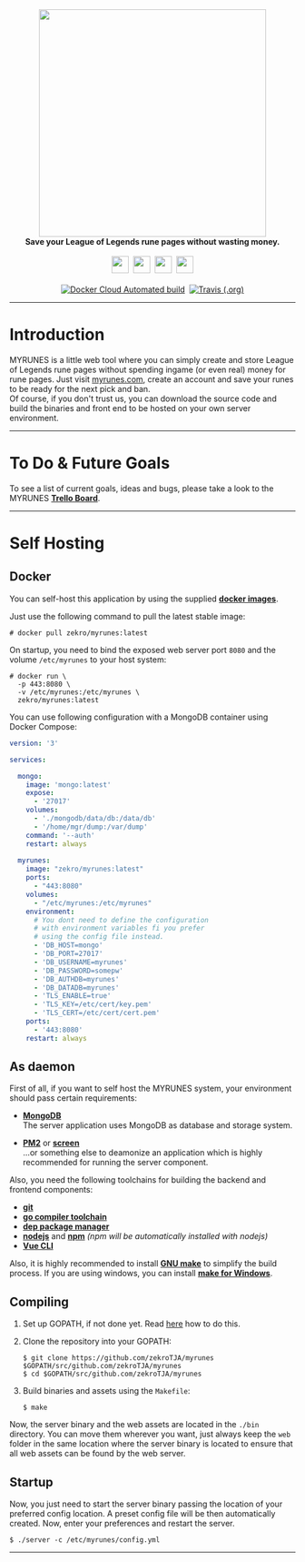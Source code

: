<div align="center">
    <img src="https://raw.githubusercontent.com/zekroTJA/myrunes/master/assets/logo-dark-1000-237.png" width="400"/>
    <br/>
    <strong>Save your League of Legends rune pages without wasting money.</strong><br><br>
    <img src="https://forthebadge.com/images/badges/made-with-go.svg" height="30" />&nbsp;
    <img src="https://forthebadge.com/images/badges/made-with-vue.svg" height="30" />&nbsp;
    <img src="https://forthebadge.com/images/badges/fuck-it-ship-it.svg" height="30" />&nbsp;
    <a href="https://zekro.de/discord"><img src="https://img.shields.io/discord/307084334198816769.svg?logo=discord&style=for-the-badge" height="30"></a>
    <br/><br/>
    <a href="https://hub.docker.com/r/zekro/myrunes"><img alt="Docker Cloud Automated build" src="https://img.shields.io/docker/cloud/automated/zekro/myrunes.svg?color=cyan&logo=docker&logoColor=cyan&style=for-the-badge"></a>&nbsp;
    <a href="https://travis-ci.org/zekroTJA/myrunes"><img alt="Travis (.org)" src="https://img.shields.io/travis/zekrotja/myrunes.svg?logo=travis&style=for-the-badge"></a>
</div>

---

# Introduction

MYRUNES is a little web tool where you can simply create and store League of Legends rune pages without spending ingame (or even real) money for rune pages. Just visit [myrunes.com](https://myrunes.com), create an account and save your runes to be ready for the next pick and ban.  
Of course, if you don't trust us, you can download the source code and build the binaries and front end to be hosted on your own server environment.

---

# To Do & Future Goals


To see a list of current goals, ideas and bugs, please take a look to the MYRUNES [**Trello Board**](http://todo.myrunes.com).

---

# Self Hosting

## Docker

You can self-host this application by using the supplied [**docker images**](https://cloud.docker.com/u/zekro/repository/docker/zekro/myrunes).

Just use the following command to pull the latest stable image:  
```
# docker pull zekro/myrunes:latest
```

On startup, you need to bind the exposed web server port `8080` and the volume `/etc/myrunes` to your host system:

```
# docker run \
  -p 443:8080 \
  -v /etc/myrunes:/etc/myrunes \
  zekro/myrunes:latest
```

You can use following configuration with a MongoDB container using Docker Compose:

```yml
version: '3'

services:

  mongo:
    image: 'mongo:latest'
    expose:
      - '27017'
    volumes:
      - './mongodb/data/db:/data/db'
      - '/home/mgr/dump:/var/dump'
    command: '--auth'
    restart: always
 
  myrunes:
    image: "zekro/myrunes:latest"
    ports:
      - "443:8080"
    volumes:
      - "/etc/myrunes:/etc/myrunes"
    environment:
      # You dont need to define the configuration
      # with environment variables fi you prefer 
      # using the config file instead.
      - 'DB_HOST=mongo'
      - 'DB_PORT=27017'
      - 'DB_USERNAME=myrunes'
      - 'DB_PASSWORD=somepw'
      - 'DB_AUTHDB=myrunes'
      - 'DB_DATADB=myrunes'
      - 'TLS_ENABLE=true'
      - 'TLS_KEY=/etc/cert/key.pem'
      - 'TLS_CERT=/etc/cert/cert.pem'
    ports:
      - '443:8080'
    restart: always
```

## As daemon

First of all, if you want to self host the MYRUNES system, your environment should pass certain requirements:

- [**MongoDB**](https://www.mongodb.com/)  
  The server application uses MongoDB as database and storage system.

- **[PM2](https://pm2.io/)** or **[screen](https://linux.die.net/man/1/screen)**  
  ...or something else to deamonize an application which is highly recommended for running the server component.

Also, you need the following toolchains for building the backend and frontend components:

- **[git](https://git-scm.com/)**
- **[go compiler toolchain](https://golang.org/)**
- **[dep package manager](https://github.com/golang/dep)**
- **[nodejs](https://nodejs.org/en/)** and **[npm](https://www.npmjs.com/)** *(npm will be automatically installed with nodejs)*
- **[Vue CLI](https://cli.vuejs.org/)**

Also, it is highly recommended to install **[GNU make](https://www.gnu.org/software/make/)** to simplify the build process. If you are using windows, you can install **[make for Windows](http://gnuwin32.sourceforge.net/packages/make.htm)**.

## Compiling

1. Set up GOPATH, if not done yet. Read [here](https://golang.org/pkg/go/build/#hdr-Go_Path) how to do this.

2. Clone the repository into your GOPATH:  
   ```
   $ git clone https://github.com/zekroTJA/myrunes $GOPATH/src/github.com/zekroTJA/myrunes
   $ cd $GOPATH/src/github.com/zekroTJA/myrunes
   ```

3. Build binaries and assets using the `Makefile`:  
   ```
   $ make
   ```

Now, the server binary and the web assets are located in the `./bin` directory. You can move them wherever you want, just always keep the `web` folder in the same location where the server binary is located to ensure that all web assets can be found by the web server.

## Startup

Now, you just need to start the server binary passing the location of your preferred config location. A preset config file will be then automatically created. Now, enter your preferences and restart the server.

```
$ ./server -c /etc/myrunes/config.yml
```

--- 

